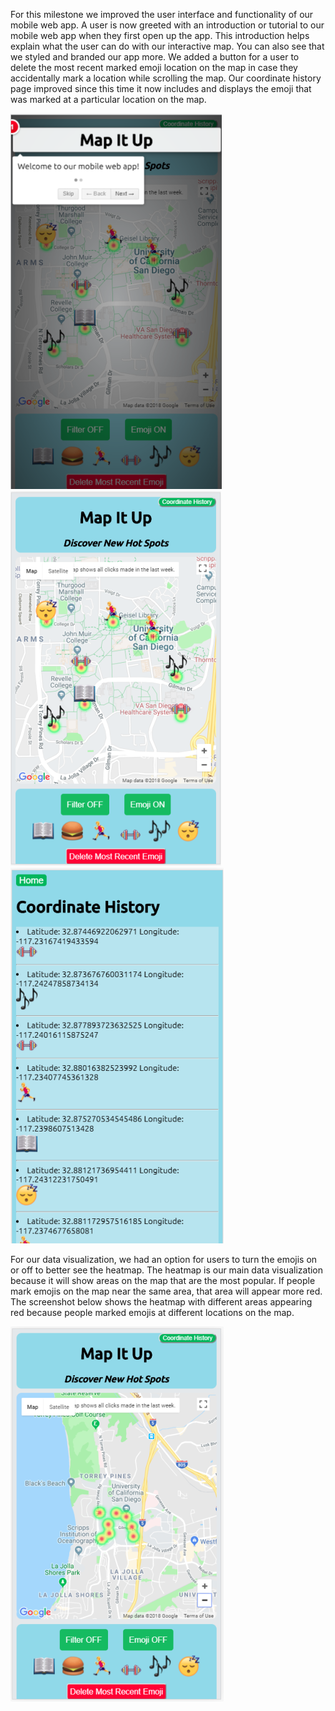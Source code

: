 For this milestone we improved the user interface and functionality of our mobile web app. A user is now greeted with an introduction or tutorial to our mobile web app when they first open up the app. This introduction helps explain what the user can do with our interactive map. You can also see that we styled and branded our app more. We added a button for a user to delete the most recent marked emoji location on the map in case they accidentally mark a location while scrolling the map. Our coordinate history page improved since this time it now includes and displays the emoji that was marked at a particular location on the map. 

![page1](https://github.com/COGS-121/project/blob/master/milestone6%20picture/Main%20page%20with%20tutorial.png)
![page2](https://github.com/COGS-121/project/blob/master/milestone6%20picture/Main%20page.png)
![page3](https://github.com/COGS-121/project/blob/master/milestone6%20picture/History.png)






For our data visualization, we had an option for users to turn the emojis on or off to better see the heatmap. The heatmap is our main data visualization because it will show areas on the map that are the most popular. If people mark emojis on the map near the same area, that area will appear more red. The screenshot below shows the heatmap with different areas appearing red because people marked emojis at different locations on the map.


![page4](https://github.com/COGS-121/project/blob/master/milestone6%20picture/hitmap.png)
